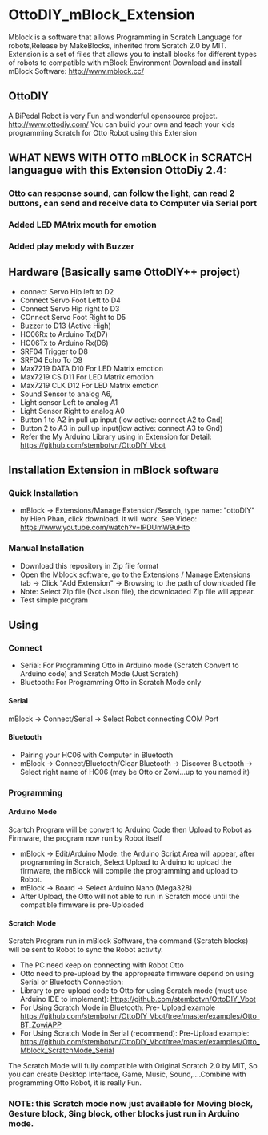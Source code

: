 # OttoDIY_mBlock_Extension
Mblock is a software that allows Programming in Scratch Language for robots,Release by MakeBlocks, inherited from Scratch 2.0 by MIT. Extension is a set of files that allows you to install blocks for different types of robots to compatible with mBlock Environment
Download and install mBlock Software: http://www.mblock.cc/

## OttoDIY 
   A BiPedal Robot is very Fun and wonderful opensource project. http://www.ottodiy.com/
   You can build your own and teach your kids programming Scratch for Otto Robot using this Extension 
## WHAT NEWS WITH OTTO mBLOCK in SCRATCH languague with this Extension OttoDiy 2.4:
   ### Otto can response sound, can follow the light, can read 2 buttons, can send and receive data to Computer via Serial port   
   ### Added LED MAtrix mouth for emotion 
   ### Added play melody with Buzzer
## Hardware (Basically same OttoDIY++ project)
- connect Servo Hip left to D2
- Connect Servo Foot Left to D4
- Connect Servo Hip right to D3
- COnnect Servo Foot Right to D5
- Buzzer to D13 (Active High)
- HC06Rx to Arduino Tx(D7)
- HO06Tx to Arduino Rx(D6)
- SRF04 Trigger to D8
- SRF04 Echo    To D9
- Max7219   DATA    D10   For LED Matrix emotion
- Max7219   CS    D11     For LED Matrix emotion
- Max7219  CLK    D12     For LED Matrix emotion
- Sound Sensor  to analog A6, 
- Light sensor Left to analog A1
- Light Sensor Right to analog A0
- Button 1    to A2 in pull up input (low active: connect A2 to Gnd) 
- Button 2    to A3 in pull up input(low active: connect A3 to Gnd)
- Refer the My Arduino Library using in Extension for Detail: https://github.com/stembotvn/OttoDIY_Vbot
## Installation Extension in mBlock software
### Quick Installation
- mBlock -> Extensions/Manage Extension/Search, type name: "ottoDIY" by Hien Phan, click download. It will work. 
See Video: https://www.youtube.com/watch?v=lPDUmW9uHto
### Manual Installation
   - Download this repository in Zip file format
   - Open the Mblock software, go to the Extensions / Manage Extensions tab -> Click "Add Extension" -> Browsing to the path of downloaded file
   - Note: Select Zip file (Not Json file), the downloaded Zip file will appear. 
   - Test simple program
## Using
### Connect
- Serial: For Programming Otto in Arduino mode (Scratch Convert to Arduino code) and Scratch Mode (Just Scratch)
- Bluetooth: For Programming Otto in Scratch Mode only
#### Serial
mBlock -> Connect/Serial -> Select Robot connecting COM Port
#### Bluetooth
- Pairing your HC06 with Computer in Bluetooth
- mBlock -> Connect/Bluetooth/Clear Bluetooth -> Discover Bluetooth -> Select right name of HC06 (may be Otto or Zowi...up to you named it)
### Programming
#### Arduino Mode
Scartch Program will be convert to Arduino Code then Upload to Robot as Firmware, the program now run by Robot itself
 - mBlock -> Edit/Arduino Mode: the Arduino Script Area will appear, after programming in Scratch, Select Upload to Arduino to upload the firmware, the mBlock will compile the programming and upload to Robot.
 - mBlock -> Board -> Select Arduino Nano (Mega328)
 - After Upload, the Otto will not able to run in Scratch mode until the compatible firmware is pre-Uploaded
#### Scratch Mode
Scratch Program run in mBlock Software, the command (Scratch blocks) will be sent to Robot to sync the Robot activity.
- The PC need keep on connecting with Robot Otto 
- Otto need to pre-upload by the appropreate firmware depend on using Serial or Bluetooth Connection:
- Library to pre-upload code to Otto for using Scratch mode (must use Arduino IDE to implement): https://github.com/stembotvn/OttoDIY_Vbot
- For Using Scratch Mode in Bluetooth: Pre- Upload example https://github.com/stembotvn/OttoDIY_Vbot/tree/master/examples/Otto_BT_ZowiAPP
- For Using Scratch Mode in Serial (recommend): Pre-Upload example: https://github.com/stembotvn/OttoDIY_Vbot/tree/master/examples/Otto_Mblock_ScratchMode_Serial

The Scratch Mode will fully compatible with Original Scratch 2.0 by MIT, So you can create Desktop Interface, Game, Music, Sound,....Combine with programming Otto Robot, it is really Fun. 
### NOTE: this Scratch mode now just available for Moving block, Gesture block, Sing block, other blocks just run in Arduino mode.


    
